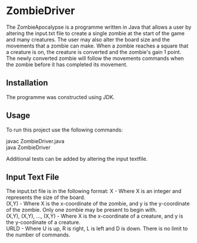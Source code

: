 # ZombieDriver

The ZombieApocalypse is a programme written in Java that allows a user by altering the input.txt file to create a single zombie at the start of the game and many creatures. The user may also alter the board size and the movements that a zombie can make.
When a zombie reaches a square that a creature is on, the creature is converted and the zombie's gain 1 point. The newly converted zombie will follow the movements commands when the zombie before it has completed its movement.

## Installation

The programme was constructed using JDK.

## Usage

To run this project use the following commands:

javac ZombieDriver.java   
java ZombieDriver

Additional tests can be added by altering the input textfile.

## Input Text File

The input.txt file is in the following format:
X - Where X is an integer and represents the size of the board.  
(X,Y) - Where X is the x-coordinate of the zombie, and y is the y-coordinate of the zombie. Only one zombie may be present to begin with.  
(X,Y), (X,Y), ..., (X,Y) - Where X is the x-coordinate of a creature, and y is the y-coordinate of a creature.  
URLD - Where U is up, R is right, L is left and D is down. There is no limit to the number of commands.  
